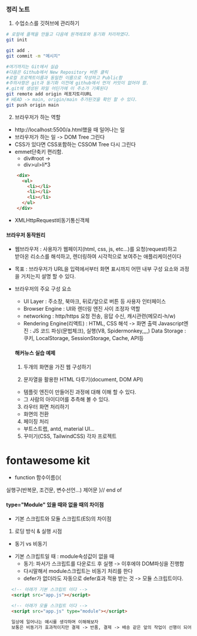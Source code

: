 ### 정리 노트
1. 수업소스를 깃허브에 관리하기
```sh
# 로컬에 플젝을 만들고 다음에 원격레포와 동기화 처리하였다.
git init

git add .
git commit -m "메시지"

#여기까지는 Git에서 실습
#다음은 Github에서 New Repository 버튼 클릭
#로컬 프로젝트이름과 동일한 이름으로 작성하고 Public함
#주의사항은 git과 동기화 이전에 github에서 먼저 커밋이 없어야 함.
#.git에 생성된 파일 어딘가에 이 주소가 기록된다
git remote add origin 레포지토리URL
# HEAD -> main, origin/main 추가된것을 확인 할 수 있다.
git push origin main
```

2.  브라우저가 하는 역할
  - http://localhost:5500/a.html했을 때 일어나는 일
  - 브라우저가 하는 일 -> DOM Tree 그린다
  - CSS가 있다면 CSS포함하는 CSSOM Tree 다시 그린다
  - emmet단축키 편리함.
    - div#root -> <div id="root"></div>
    - div>ul>li*3
```html
    <div>
      <ul>
        <li></li>
        <li></li>
        <li></li>
      </ul>
    </div>
```

  - XMLHttpRequest비동기통신객체

#### 브라우저 동작원리
  - 웹브라우저 : 사용자가 웹페이지(html, css, js, etc...)를 요청(request)하고<br>
받아온 리소스를 해석하고, 렌더링하여 시각적으로 보여주는 애플리케이션이다

* 목표 : 브라우저가 URL을 입력에서부터 화면 표시까지 어떤 내부 구성 요소와 과정을 거치는지 설명 할 수 있다.

* 브라우저의 주요 구성 요소
  - UI Layer : 주소창, 북마크, 뒤로/앞으로 버튼 등 사용자 인터페이스
  - Browser Engine : UI와 렌더링 엔진 사이 조정자 역할
  - networking : http/https 요청 전송, 응답 수신, 캐시관련(메모리-h/w)
  - Rendering Engine(리액트) : HTML, CSS 해석 -> 화면 출력
  Javascript엔진 : JS 코드 파싱(문법체크), 실행(V8, Spidermonkey,,,,)
  Data Storage : 쿠키, LocalStorage, SessionStorage, Cache, API등


  #### 해커뉴스 실습 예제
  1. 두개의 화면을 가진 웹 구성하기

  2. 문자열을 활용한 HTML 다루기(document, DOM API)
  - 템플릿 엔진이 만들어진 과정에 대해 이해 할 수 있다.
  - 그 사람의 아이디어를 추측해 볼 수 있다.

  3. 라우터 화면 처리하기
  - 화면의 전환

  4. 페이징 처리
  - 부트스트랩, antd, material UI...

  5. 꾸미기(CSS, TailwindCSS) 각자 프로젝트


# fontawesome kit
<script src="https://kit.fontawesome.com/b2126d00c5.js" crossorigin="anonymous"></script>

- function 함수이름(){

실행구(반복문, 조건문, 변수선언...)
          제어문
}// end of 

#### type="Module" 있을 때와 없을 때의 차이점
* 기본 스크립트와 모듈 스크립트(ES)의 차이점

1. 로딩 방식 & 실행 시점
* 동기 vs 비동기
- 기본 스크립트일 때 : module속성값이 없을 때
  - 동기: 파서가 스크립트를 다운로드 후 실행 -> 이후에야 DOM파싱을 진행함
  - 다시말해서 module스크립트는 비동기 처리를 한다
  - defer가 없더라도 자동으로 defer효과 적용 받는 것 -> 모듈 스크립트이다.

```html
  <!-- 아래가 기본 스크립트 이다 -->
  <script src="app.js"></script>

  <!-- 아래가 모듈 스크립트 이다 -->
  <script src="app.js" type="module"></script>

  일상에 일어나는 예시를 생각하며 이해해보자
  보통은 비동기가 효과적이지만 결제 -> 반품, 결제 -> 배송 같은 앞의 작업이 선행이 되어야 뒤의 작업이 진행되는 경우는 동기가 이용된다
```